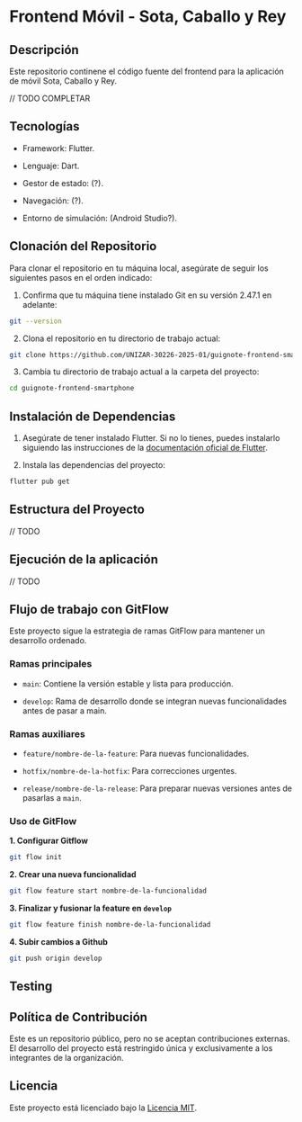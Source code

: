 # Frontend Móvil - Sota, Caballo y Rey
 

## Descripción
Este repositorio continene el código fuente del frontend para la aplicación de móvil Sota, Caballo y Rey.

// TODO COMPLETAR

## Tecnologías
* Framework: Flutter.

* Lenguaje: Dart.

* Gestor de estado: (?).

* Navegación: (?).

* Entorno de simulación: (Android Studio?).

## Clonación del Repositorio

Para clonar el repositorio en tu máquina local, asegúrate de seguir los siguientes pasos en el orden indicado:

1. Confirma que tu máquina tiene instalado Git en su versión 2.47.1 en adelante:
```bash
git --version
```

2. Clona el repositorio en tu directorio de trabajo actual:
```bash
git clone https://github.com/UNIZAR-30226-2025-01/guignote-frontend-smartphone
```

3. Cambia tu directorio de trabajo actual a la carpeta del proyecto:
```bash
cd guignote-frontend-smartphone
```

## Instalación de Dependencias

1. Asegúrate de tener instalado Flutter. Si no lo tienes, puedes instalarlo siguiendo las instrucciones de la [documentación oficial de Flutter](https://docs.flutter.dev/get-started/install?_gl=1*qgu9hf*_ga*MTEzNTAzMjY5My4xNzM5MDA5ODkz*_ga_04YGWK0175*MTczOTAwOTg5NC4xLjAuMTczOTAwOTg5NC4wLjAuMA..).

2. Instala las dependencias del proyecto:
```bash
flutter pub get
```

## Estructura del Proyecto

// TODO

## Ejecución de la aplicación

// TODO

## Flujo de trabajo con GitFlow

Este proyecto sigue la estrategia de ramas GitFlow para mantener un desarrollo ordenado.

### Ramas principales
   * `main`: Contiene la versión estable y lista para producción.
   
   * `develop`: Rama de desarrollo donde se integran nuevas funcionalidades antes de pasar a main.
  
### Ramas auxiliares
* `feature/nombre-de-la-feature`: Para nuevas funcionalidades.
  
* `hotfix/nombre-de-la-hotfix`: Para correcciones urgentes.
  
* `release/nombre-de-la-release`: Para preparar nuevas versiones antes de pasarlas a `main`.


### Uso de GitFlow

 **1. **Configurar Gitflow****
```bash
git flow init 
```

 **2. **Crear una nueva funcionalidad****
```bash
git flow feature start nombre-de-la-funcionalidad
```
**3. **Finalizar y fusionar la feature en `develop`****
```bash
git flow feature finish nombre-de-la-funcionalidad
```
**4. **Subir cambios a Github****
```bash
git push origin develop
```

## Testing

## Política de Contribución

Este es un repositorio público, pero no se aceptan contribuciones externas. El desarrollo del proyecto está restringido única y exclusivamente a los integrantes de la organización.

## Licencia

Este proyecto está licenciado bajo la [Licencia MIT](LICENSE). 
